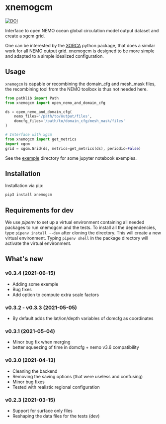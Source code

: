 # xnemogcm

[![DOI](https://zenodo.org/badge/DOI/10.5281/zenodo.5724577.svg)](https://doi.org/10.5281/zenodo.5724577)

Interface to open NEMO ocean global circulation model output dataset and create a xgcm grid.

One can be interested by the [XORCA](https://github.com/willirath/xorca)
python package, that does a similar work for
all NEMO output grid. xnemogcm is designed to be more simple
and adapted to a simple idealized configuration.

## Usage

`xnemogcm` is capable or recombining the domain_cfg and mesh_mask files,
the recombining tool from the NEMO toolbox is thus not needed here.

```python
from pathlib import Path
from xnemogcm import open_nemo_and_domain_cfg

ds = open_nemo_and_domain_cfg(
    nemo_files='/path/to/output/files',
    domcfg_files='/path/to/domain_cfg/mesh_mask/files'
)

# Interface with xgcm
from xnemogcm import get_metrics
import xgcm
grid = xgcm.Grid(ds, metrics=get_metrics(ds), periodic=False)
```

See the [exemple](https://nbviewer.ipython.org/github/rcaneill/xnemogcm/blob/master/exemple/)
directory for some jupyter notebook exemples.

## Installation

Installation via pip:
```bash
pip3 install xnemogcm
```

## Requirements for dev

We use *pipenv* to set up a virtual environment containing all
needed packages to run xnemogcm and the tests.
To install all the dependencies, type `pipenv install --dev`
after cloning the directory. This will create a new virtual environment.
Typing `pipenv shell` in the package directory will activate the virtual environment.

## What's new

### v0.3.4 (2021-06-15)
* Adding some exemple
* Bug fixes
* Add option to compute extra scale factors

### v0.3.2 - v0.3.3 (2021-05-05)
* By default adds the lat/lon/depth variables of domcfg as coordinates

### v0.3.1 (2021-05-04)
* Minor bug fix when merging
* better squeezing of time in domcfg + nemo v3.6 compatibility

### v0.3.0 (2021-04-13)
* Cleaning the backend
* Removing the saving options (that were useless and confusing)
* Minor bug fixes
* Tested with realistic regional configuration

### v0.2.3 (2021-03-15)
* Support for surface only files
* Reshaping the data files for the tests (dev)
